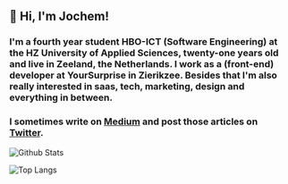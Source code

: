 ## 👋 Hi, I'm Jochem!
### I'm a fourth year student HBO-ICT (Software Engineering) at the HZ University of Applied Sciences, twenty-one years old and live in Zeeland, the Netherlands. I work as a (front-end) developer at YourSurprise in Zierikzee. Besides that I'm also really interested in saas, tech, marketing, design and everything in between.

### I sometimes write on [Medium](https://jochemvogel.medium.com/) and post those articles on [Twitter](https://twitter.com/jochemvogel1).




![Github Stats](https://github-readme-stats.vercel.app/api?username=jochemvogel&hide=stars&count_private=true&show_icons=true&text_color=718096&bg_color=ffffff00)

![Top Langs](https://github-readme-stats.vercel.app/api/top-langs/?username=jochemvogel&layout=compact&text_color=718096&bg_color=ffffff00)
